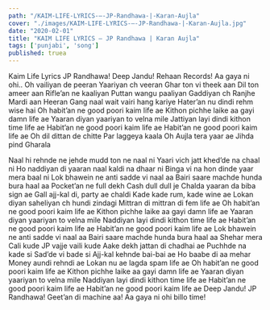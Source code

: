 ```yaml
---
path: "/KAIM-LIFE-LYRICS-–-JP-Randhawa-|-Karan-Aujla"
cover: "./images/KAIM-LIFE-LYRICS-–-JP-Randhawa-|-Karan-Aujla.jpg"
date: "2020-02-01"
title: "KAIM LIFE LYRICS – JP Randhawa | Karan Aujla"
tags: ['punjabi', 'song']
published: truea
---
```


Kaim Life Lyrics
JP Randhawa!
Deep Jandu!
Rehaan Records!
Aa gaya ni ohi..
Oh vailiyan de peeran
Yaariyan ch veeran
Ghar ton vi theek aan
Dil ton ameer aan
Rifle’an ne kaaliyan
Puttan wangu paaliyan
Gaddiyan ch Ranjhe
Mardi aan Heeran
Gang naal wait vairi hang kariye
Hater’an nu dindi rehm wise hai
Oh habit’an ne good poori kaim life ae
Kithon pichhe laike aa gayi damn life ae
Yaaran diyan yaariyan to velna mile
Jattiyan layi dindi kithon time life ae
Habit’an ne good poori kaim life ae
Habit’an ne good poori kaim life ae
Oh dil dittan de chitte
Par laggeya kaala
Oh Aujla tera yaar ae
Jihda pind Gharala






Naal hi rehnde ne jehde mudd ton ne naal ni
Yaari vich jatt khed’de na chaal ni
Ho naddiyan di yaaran naal kaldi na dhaar ni
Binga vi na hon dinde yaar mera baal ni
Lok bhawein ne anti sadde vi naal aa
Bairi saare machde hunda bura haal aa
Pocket’an ne full dekh
Cash dull dull je
Chalda yaaran da biba sign ae
Gall ajj-kal di, party ae chaldi
Kade kade rum, kade wine ae
Lokan diyan saheliyan ch hundi zindagi
Mittran di mittran di fem life ae
Oh habit’an ne good poori kaim life ae
Kithon pichhe laike aa gayi damn life ae
Yaaran diyan yaariyan to velna mile
Naddiyan layi dindi kithon time life ae
Habit’an ne good poori kaim life ae
Habit’an ne good poori kaim life ae
Lok bhawein ne anti sadde vi naal aa
Bairi saare machde hunda bura haal aa
Shehar mera Cali kude
JP vajje vaili kude
Aake dekh jattan di chadhai ae
Puchhde na kade si
Sad’de vi bade si
Ajj-kal kehnde bai-bai ae
Ho baabe di aa mehar
Money aundi rehndi ae
Lokan nu ae lagda spam life ae
Oh habit’an ne good poori kaim life ae
Kithon pichhe laike aa gayi damn life ae
Yaaran diyan yaariyan to velna mile
Naddiyan layi dindi kithon time life ae
Habit’an ne good poori kaim life ae
Habit’an ne good poori kaim life ae
Deep Jandu!
JP Randhawa!
Geet’an di machine aa!
Aa gaya ni ohi billo time!
